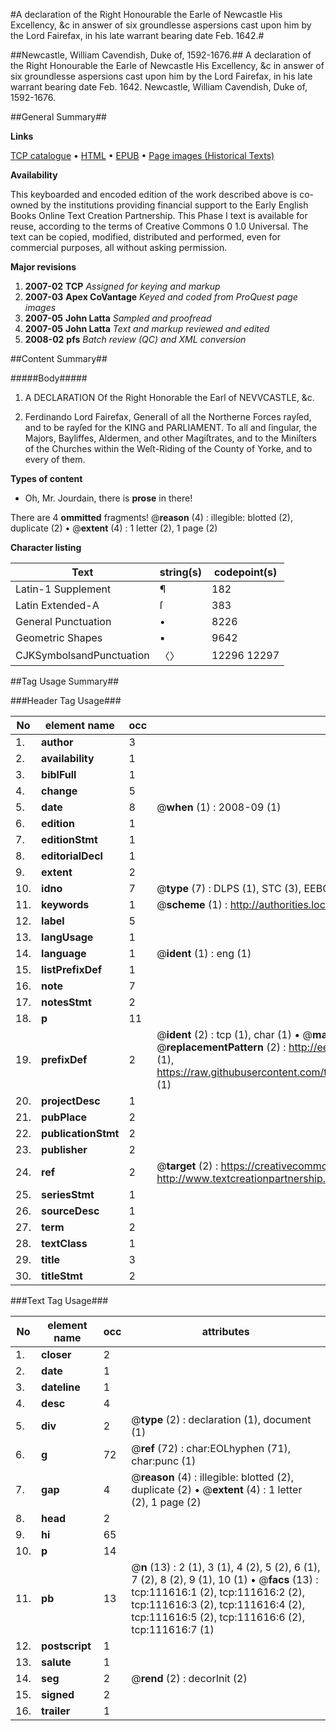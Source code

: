 #A declaration of the Right Honourable the Earle of Newcastle His Excellency, &c in answer of six groundlesse aspersions cast upon him by the Lord Fairefax, in his late warrant bearing date Feb. 1642.#

##Newcastle, William Cavendish, Duke of, 1592-1676.##
A declaration of the Right Honourable the Earle of Newcastle His Excellency, &c in answer of six groundlesse aspersions cast upon him by the Lord Fairefax, in his late warrant bearing date Feb. 1642.
Newcastle, William Cavendish, Duke of, 1592-1676.

##General Summary##

**Links**

[TCP catalogue](http://www.ota.ox.ac.uk/tcp/)  • 
[HTML](http://tei.it.ox.ac.uk/tcp/Texts-HTML/free/A90/A90057.html)  • 
[EPUB](http://tei.it.ox.ac.uk/tcp/Texts-EPUB/free/A90/A90057.epub) • 
[Page images (Historical Texts)](https://data.historicaltexts.jisc.ac.uk/view?pubId=eebo-99859528e&pageId=eebo-99859528e-111616-1)

**Availability**

This keyboarded and encoded edition of the
	       work described above is co-owned by the institutions
	       providing financial support to the Early English Books
	       Online Text Creation Partnership. This Phase I text is
	       available for reuse, according to the terms of Creative
	       Commons 0 1.0 Universal. The text can be copied,
	       modified, distributed and performed, even for
	       commercial purposes, all without asking permission.

**Major revisions**

1. __2007-02__ __TCP__ *Assigned for keying and markup*
1. __2007-03__ __Apex CoVantage__ *Keyed and coded from ProQuest page images*
1. __2007-05__ __John Latta__ *Sampled and proofread*
1. __2007-05__ __John Latta__ *Text and markup reviewed and edited*
1. __2008-02__ __pfs__ *Batch review (QC) and XML conversion*

##Content Summary##

#####Body#####

1. A DECLARATION Of the Right Honorable the Earl of NEVVCASTLE, &c.

1. Ferdinando Lord Fairefax, Generall of all the Northerne Forces rayſed, and to be rayſed for the KING and PARLIAMENT. To all and ſingular, the Majors, Bayliffes, Aldermen, and other Magiſtrates, and to the Miniſters of the Churches within the Weſt-Riding of the County of Yorke, and to every of them.

**Types of content**

  * Oh, Mr. Jourdain, there is **prose** in there!

There are 4 **ommitted** fragments! 
 @__reason__ (4) : illegible: blotted (2), duplicate (2)  •  @__extent__ (4) : 1 letter (2), 1 page (2)

**Character listing**


|Text|string(s)|codepoint(s)|
|---|---|---|
|Latin-1 Supplement|¶|182|
|Latin Extended-A|ſ|383|
|General Punctuation|•|8226|
|Geometric Shapes|▪|9642|
|CJKSymbolsandPunctuation|〈〉|12296 12297|

##Tag Usage Summary##

###Header Tag Usage###

|No|element name|occ|attributes|
|---|---|---|---|
|1.|__author__|3||
|2.|__availability__|1||
|3.|__biblFull__|1||
|4.|__change__|5||
|5.|__date__|8| @__when__ (1) : 2008-09 (1)|
|6.|__edition__|1||
|7.|__editionStmt__|1||
|8.|__editorialDecl__|1||
|9.|__extent__|2||
|10.|__idno__|7| @__type__ (7) : DLPS (1), STC (3), EEBO-CITATION (1), PROQUEST (1), VID (1)|
|11.|__keywords__|1| @__scheme__ (1) : http://authorities.loc.gov/ (1)|
|12.|__label__|5||
|13.|__langUsage__|1||
|14.|__language__|1| @__ident__ (1) : eng (1)|
|15.|__listPrefixDef__|1||
|16.|__note__|7||
|17.|__notesStmt__|2||
|18.|__p__|11||
|19.|__prefixDef__|2| @__ident__ (2) : tcp (1), char (1)  •  @__matchPattern__ (2) : ([0-9\-]+):([0-9IVX]+) (1), (.+) (1)  •  @__replacementPattern__ (2) : http://eebo.chadwyck.com/downloadtiff?vid=$1&page=$2 (1), https://raw.githubusercontent.com/textcreationpartnership/Texts/master/tcpchars.xml#$1 (1)|
|20.|__projectDesc__|1||
|21.|__pubPlace__|2||
|22.|__publicationStmt__|2||
|23.|__publisher__|2||
|24.|__ref__|2| @__target__ (2) : https://creativecommons.org/publicdomain/zero/1.0/ (1), http://www.textcreationpartnership.org/docs/. (1)|
|25.|__seriesStmt__|1||
|26.|__sourceDesc__|1||
|27.|__term__|2||
|28.|__textClass__|1||
|29.|__title__|3||
|30.|__titleStmt__|2||


###Text Tag Usage###

|No|element name|occ|attributes|
|---|---|---|---|
|1.|__closer__|2||
|2.|__date__|1||
|3.|__dateline__|1||
|4.|__desc__|4||
|5.|__div__|2| @__type__ (2) : declaration (1), document (1)|
|6.|__g__|72| @__ref__ (72) : char:EOLhyphen (71), char:punc (1)|
|7.|__gap__|4| @__reason__ (4) : illegible: blotted (2), duplicate (2)  •  @__extent__ (4) : 1 letter (2), 1 page (2)|
|8.|__head__|2||
|9.|__hi__|65||
|10.|__p__|14||
|11.|__pb__|13| @__n__ (13) : 2 (1), 3 (1), 4 (2), 5 (2), 6 (1), 7 (2), 8 (2), 9 (1), 10 (1)  •  @__facs__ (13) : tcp:111616:1 (2), tcp:111616:2 (2), tcp:111616:3 (2), tcp:111616:4 (2), tcp:111616:5 (2), tcp:111616:6 (2), tcp:111616:7 (1)|
|12.|__postscript__|1||
|13.|__salute__|1||
|14.|__seg__|2| @__rend__ (2) : decorInit (2)|
|15.|__signed__|2||
|16.|__trailer__|1||
